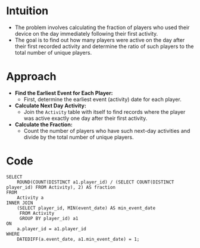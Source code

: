 # Intuition
- The problem involves calculating the fraction of players who used their device on the day immediately following their first activity.
- The goal is to find out how many players were active on the day after their first recorded activity and determine the ratio of such players to the total number of unique players.
<!-- Describe your first thoughts on how to solve this problem. -->

# Approach
- **Find the Earliest Event for Each Player:**
  - First, determine the earliest event (activity) date for each player.
- **Calculate Next Day Activity:**
  - Join the `Activity` table with itself to find records where the player was active exactly one day after their first activity.
- **Calculate the Fraction:**
  - Count the number of players who have such next-day activities and divide by the total number of unique players.
<!-- Describe your approach to solving the problem. -->

# Code
```
SELECT
    ROUND(COUNT(DISTINCT a1.player_id) / (SELECT COUNT(DISTINCT player_id) FROM Activity), 2) AS fraction
FROM
    Activity a
INNER JOIN
    (SELECT player_id, MIN(event_date) AS min_event_date
     FROM Activity
     GROUP BY player_id) a1
ON
    a.player_id = a1.player_id
WHERE
    DATEDIFF(a.event_date, a1.min_event_date) = 1;

```
